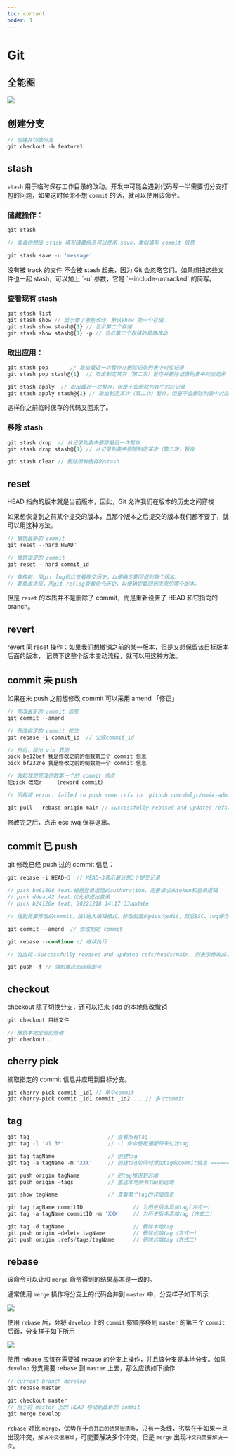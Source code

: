 ```yaml
---
toc: content
order: 1
---
```


# Git

## 全能图

![](https://t1.picb.cc/uploads/2019/09/09/gXSUxe.jpg)

## 创建分支

```js
// 创建并切换分支
git checkout -b feature1
```

## stash

`stash` 用于临时保存工作目录的改动。开发中可能会遇到代码写一半需要切分支打包的问题，如果这时候你不想 `commit` 的话，就可以使用该命令。

<h3>储藏操作：</h3>

```js
git stash

// 或者你想给 stash 填写储藏信息可以使用 save，类似填写 commit 信息

git stash save -u 'message'
```

<Alert type='info'>
没有被 track 的文件 不会被 stash 起来，因为 Git 会忽略它们。如果想把这些文件也一起 stash，可以加上 `-u` 参数，它是 `--include-untracked` 的简写。
</Alert>

<h3>查看现有 stash </h3>

```js
git stash list
git stash show // 显示做了哪些改动，默认show 第一个存储。
git stash show stash@{1} // 显示第二个存储
git stash show stash@{1} -p // 显示第二个存储的具体改动
```

<h3>取出应用：</h3>

```js
git stash pop       // 取出最近一次暂存并删除记录列表中对应记录
git stash pop stash@{1}  // 取出制定某次（第二次）暂存并删除记录列表中对应记录

git stash apply  // 取出最近一次暂存，但是不会删除列表中对应记录
git stash apply stash@{1} // 取出制定某次（第二次）暂存，但是不会删除列表中对应记录
```

这样你之前临时保存的代码又回来了。

<h3>移除 stash </h3>

```js
git stash drop  // 从记录列表中删除最近一次暂存
git stash drop stash@{1} // 从记录列表中删除制定某次（第二次）暂存

git stash clear // 删除所有缓存的stash
```

## reset

HEAD 指向的版本就是当前版本，因此，Git 允许我们在版本的历史之间穿梭

如果想恢复到之前某个提交的版本，且那个版本之后提交的版本我们都不要了，就可以用这种方法。

```js
// 撤销最新的 commit
git reset --hard HEAD^

// 撤销指定的 commit
git reset --hard commit_id

// 穿梭前，用git log可以查看提交历史，以便确定要回退到哪个版本。
// 要重返未来，用git reflog查看命令历史，以便确定要回到未来的哪个版本。
```

但是 `reset` 的本质并不是删除了 commit，而是重新设置了 HEAD 和它指向的 branch。

## revert

revert 同 reset 操作：如果我们想撤销之前的某一版本，但是又想保留该目标版本后面的版本，
记录下这整个版本变动流程，就可以用这种方法。

## commit 未 push

如果在未 push 之前想修改 commit 可以采用 amend 「修正」

```js
// 修改最新的 commit 信息
git commit --amend

// 修改指定的 commit 修改
git rebase -i commit_id  // 父级commit_id

// 然后，跳出 vim 界面
pick be12bef 我是修改之前的倒数第二个 commit 信息
pick bf232ne 我是修改之前的倒数第一个 commit 信息

// 假如我想修改倒数第一个的 commit 信息
把pick 改成r    （reword commit）

// 回报错 error: failed to push some refs to 'github.com:dmljc/umi4-admin.git

git pull --rebase origin main // Successfully rebased and updated refs/heads/main.表示成功
```

修改完之后，点击 esc :wq 保存退出。

## commit 已 push

git 修改已经 push 过的 commit 信息：

```js
git rebase -i HEAD~3  // HEAD~3表示最近的3个提交记录

// pick be61698 feat:根据登录返回的authoration，完善请求头token和登录逻辑
// pick ddeac42 feat:优化和退出登录
// pick b24126e feat: 20221218 14:17:33update

// 找到需要修改的commit，按i进入编辑模式，修改前面的pick为edit，然后ESC、:wq保存并退出。（注意：此时还不用修改message）

git commit --amend  // 修改制定 commit

git rebase --continue // 继续执行

// 当出现：Successfully rebased and updated refs/heads/main. 则表示修改成功，

git push -f // 强制推送到远程即可
```

## checkout

checkout 除了切换分支，还可以把未 add 的本地修改撤销

```js
git checkout 目标文件

// 撤销本地全部的修改
git checkout .
```

## cherry pick

摘取指定的 commit 信息并应用到目标分支。

```js
git cherry-pick commit _id1 // 单个commit
git cherry-pick commit _id1 commit _id2 ... // 多个commit
```

## tag

```js
git tag 						// 查看所有tag
git tag -l 'v1.3*'				// -l 命令使用通配符来过滤tag

git tag tagName 				// 创建tag
git tag -a tagName -m 'XXX'		// 创建tag的同时添加tag的commit信息 =======》很重要

git push origin tagName			// 把tag推送到远端
git push origin —tags			// 推送本地所有tag到远端

git show tagName				// 查看某个tag的详细信息

git tag tagName commitID				// 为历史版本添加tag(方式一)
git tag -a tagName commitID -m 'XXX'    // 为历史版本添加tag（方式二）

git tag -d tagName  					// 删除本地tag
git push origin —delete tagName			// 删除远端tag（方式一）
git push origin :refs/tags/tagName		// 删除远端tag（方式二)
```

## rebase

该命令可以让和 `merge` 命令得到的结果基本是一致的。

通常使用 `merge` 操作将分支上的代码合并到 `master` 中，分支样子如下所示

![](https://t1.picb.cc/uploads/2019/09/09/gXjARg.md.png)

使用 `rebase` 后，会将 `develop` 上的 `commit` 按顺序移到 `master` 的第三个 `commit` 后面，分支样子如下所示

![](https://t1.picb.cc/uploads/2019/09/09/gXp4ST.png)

使用 rebase 应该在需要被 rebase 的分支上操作，并且该分支是本地分支。如果 `develop` 分支需要 rebase 到 `master` 上去，那么应该如下操作

```js
// current branch develop
git rebase master

git checkout master
// 用于将 master 上的 HEAD 移动到最新的 commit
git merge develop
```

`rebase` 对比 `merge`，优势在于`合并后的结果很清晰`，只有一条线，劣势在于如果一旦出现冲突，`解决冲突很麻烦`，可能要解决多个冲突，但是 `merge` 出现`冲突只需要解决一次`。
